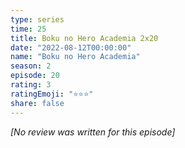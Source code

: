 ```yaml
---
type: series
time: 25
title: Boku no Hero Academia 2x20
date: "2022-08-12T00:00:00"
name: "Boku no Hero Academia"
season: 2
episode: 20
rating: 3
ratingEmoji: "⭐️⭐️⭐️"
share: false
---
```


_[No review was written for this episode]_
